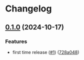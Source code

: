 # Changelog

## [0.1.0](https://github.com/kuritify/no-more-git-oops/compare/v0.0.1...v0.1.0) (2024-10-17)


### Features

* first time release ([#1](https://github.com/kuritify/no-more-git-oops/issues/1)) ([728a048](https://github.com/kuritify/no-more-git-oops/commit/728a04844bf00dbdf764d9d680ea48b671b87c13))
